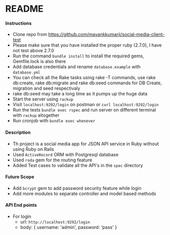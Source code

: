 # README

#### Instructions

* Clone repo from https://github.com/mayankkumarji/social-media-client-test
* Please make sure that you have installed the proper ruby (2.7.0), I have not test above 2.7.0
* Run the command `bundle install` to install the required gems, Gemfile.lock is also there 
* Add database credentials and rename `database.example` with `database.yml`
* You can check all the Rake tasks using rake -T commands, use rake db:create, rake db:migrate and rake db:seed commands for DB Create, migration and seed respectivaly 
* rake db:seed may take a long time as it pumps up the huge data
* Start the server using `rackup`
* Visit `localhost:9292/login` on postman or `curl localhost:9292/login`
* Run the tests `bundle exec rspec` and run server on different terminal with `rackup` altogether
* Run cronjob with `bundle exec whenever`

#### Description

* Th project is a social media app for JSON API service in Ruby without using Ruby on Rails
* Used `ActiveRecord` ORM with Postgresql database
* Used `roda` gem for the routing feature
* Added Test cases to validate all the API's in the `spec` directory

#### Future Scope

* Add `bcrypt` gem to add password security feature while login
* Add more modules to separate controller and model based methods

#### API End points

* For login 
  - url: `http://localhost:9292/login`
  - body: { username: 'admin', password: 'pass' }
  